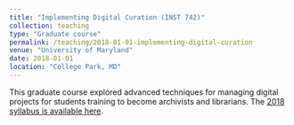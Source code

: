 ```yaml
---
title: "Implementing Digital Curation (INST 742)"
collection: teaching
type: "Graduate course"
permalink: /teaching/2018-01-01-implementing-digital-curation
venue: "University of Maryland"
date: 2018-01-01
location: "College Park, MD"
---
```


This graduate course explored advanced techniques for managing digital projects for students training to become archivists and librarians. The [2018 syllabus is available here](https://goo.gl/NuxV6y).
